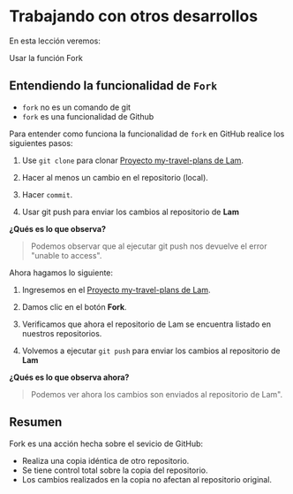 # Trabajando con otros desarrollos

En esta lección veremos:

Usar la función Fork

## Entendiendo la funcionalidad de `Fork`

 - `fork` no es un comando de git
 - `fork` es una funcionalidad de Github

Para entender como funciona la funcionalidad de `fork` en GitHub realice los siguientes pasos:

1. Use `git clone` para clonar [Proyecto my-travel-plans de Lam](https://github.com/udacity/course-collaboration-travel-plans).

2. Hacer al menos un cambio en el repositorio (local).

3. Hacer `commit`.

4. Usar git push para enviar los cambios al repositorio de **Lam**

**¿Qués es lo que observa?**

> Podemos observar que al ejecutar git push nos devuelve el error "unable to access".

Ahora hagamos lo siguiente:

 1. Ingresemos en el [Proyecto my-travel-plans de Lam](https://github.com/udacity/course-collaboration-travel-plans).

 2. Damos clic en el botón **Fork**.

 3. Verificamos que ahora el repositorio de Lam se encuentra listado en nuestros repositorios.

 4. Volvemos a ejecutar `git push` para enviar los cambios al repositorio de **Lam**

**¿Qués es lo que observa ahora?**

> Podemos ver ahora los cambios son enviados al repositorio de Lam".

## Resumen

Fork es una acción hecha sobre el sevicio de GitHub:

 - Realiza una copia idéntica de otro repositorio.
 - Se tiene control total sobre la copia del repositorio.
 - Los cambios realizados en la copia no afectan al repositorio original.



<!--stackedit_data:
eyJoaXN0b3J5IjpbLTUyMTQyMDE3MSwtMjE0NDY3MTE3OSw5MD
g1ODc1MDhdfQ==
-->